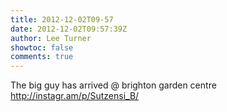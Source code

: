 ```yaml
---
title: 2012-12-02T09-57
date: 2012-12-02T09:57:39Z
author: Lee Turner
showtoc: false
comments: true
---
```


The big guy has arrived @ brighton garden centre http://instagr.am/p/Sutzensi_B/


